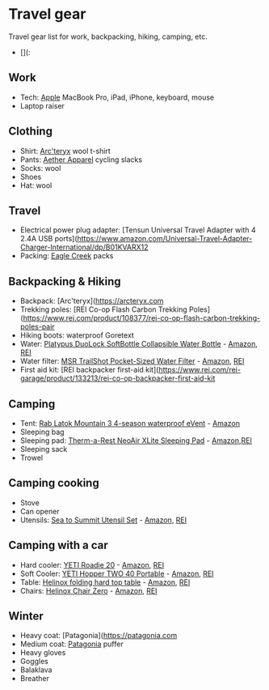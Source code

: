 # Travel gear

Travel gear list for work, backpacking, hiking, camping, etc.

* [](:


## Work

* Tech: [Apple](https://apple.com) MacBook Pro, iPad, iPhone, keyboard, mouse
* Laptop raiser


## Clothing

* Shirt: [Arc'teryx](https://arcterix.com) wool t-shirt
* Pants: [Aether Apparel](https://aetherapparel.com) cycling slacks
* Socks: wool
* Shoes
* Hat: wool 


## Travel

* Electrical power plug adapter: [Tensun Universal Travel Adapter with 4 2.4A USB ports](https://www.amazon.com/Universal-Travel-Adapter-Charger-International/dp/B01KVARX12
* Packing: [Eagle Creek](https://eaglecreek.com) packs


## Backpacking & Hiking

* Backpack: [Arc'teryx](https://arcteryx.com
* Trekking poles: [REI Co-op Flash Carbon Trekking Poles](https://www.rei.com/product/108377/rei-co-op-flash-carbon-trekking-poles-pair
* Hiking boots: waterproof Goretext
* Water: [Platypus DuoLock SoftBottle Collapsible Water Bottle](https://www.platy.com/bottles-storage/duolock-softbottle-1) - [Amazon](https://www.amazon.com/Platypus-DuoLock-SoftBottle-Collapsible-Bottle/dp/B078JVYKKH), [REI](https://www.rei.com/product/122093/platypus-softbottle-water-bottle-with-duolock-cap-34-fl-oz)
* Water filter: [MSR TrailShot Pocket-Sized Water Filter](https://www.msrgear.com/water/trailshot) - [Amazon](https://www.amazon.com/MSR-TrailShot-Pocket-Sized-Water-Filter/dp/B06WWQC6RX), [REI](https://www.rei.com/product/114975/msr-trailshot-pocket-sized-water-filter)
* First aid kit: [REI backpacker first-aid kit](https://www.rei.com/rei-garage/product/133213/rei-co-op-backpacker-first-aid-kit


## Camping

* Tent: [Rab Latok Mountain 3 4-season waterproof eVent](https://rab.equipment/us/latok-mountain-3) - [Amazon](https://www.amazon.com/Latok-Mountain-3-Orange-2-3/dp/B00Y2ITFZW)
* Sleeping bag
* Sleeping pad: [Therm-a-Rest NeoAir XLite Sleeping Pad](https://www.thermarest.com/mattresses/neoair-xlite) - [Amazon](https://www.amazon.com/Therm-Rest-Ultralight-Backpacking-Mountaineering/dp/B00PZL14EK),[REI](https://www.rei.com/product/881574/therm-a-rest-neoair-xlite-sleeping-pad)
* Sleeping sack
* Trowel


## Camping cooking

* Stove
* Can opener
* Utensils: [Sea to Summit Utensil Set](www.seatosummitusa.com/product/?item=Titanium+3-Piece+Set) - [Amazon](https://www.amazon.com/Sea-Summit-Alpha-Light-Utensils/dp/B0029ZC4GW), [REI](https://www.rei.com/product/782238/sea-to-summit-alpha-utensil-set)


## Camping with a car

* Hard cooler: [YETI Roadie 20](https://www.yeti.com/hard-coolers/roadie-20-cooler/YR20.html) - [Amazon](https://www.amazon.com/YETI-Roadie-20-Cooler-White/dp/B004YIBWNS), [REI](https://www.rei.com/product/852486/yeti-roadie-cooler)
* Soft Cooler: [YETI Hopper TWO 40 Portable](https://www.yeti.com/soft-coolers/hopper-two-40-cooler/YHOPTWO40.html) - [Amazon](https://www.amazon.com/YETI-Hopper-Portable-Cooler-Tahoe/dp/B06W2N58B4), [REI](https://www.rei.com/product/117211/yeti-hopper-two-40-soft-cooler)
* Table: [Helinox folding hard top table](http://www.helinox.com.au/camp-tables/table-one-hard-top) - [Amazon](https://www.amazon.com/Helinox-Table-One-Hard-Top/dp/B01C7J9SHM), [REI](https://www.rei.com/product/896429/helinox-table-one-camping-table-hard-top)
* Chairs: [Helinox Chair Zero](http://www.helinox.com.au/lightweight-camping-chairs/chair-zero) - [Amazon](https://www.amazon.com/Helinox-Chair-Zero-Camping/dp/B079HBDXSK), [REI](https://www.rei.com/product/109587/helinox-chair-zero)


## Winter

* Heavy coat: [Patagonia](https://patagonia.com
* Medium coat: [Patagonia](https://patagonia.com) puffer
* Heavy gloves
* Goggles
* Balaklava
* Breather

